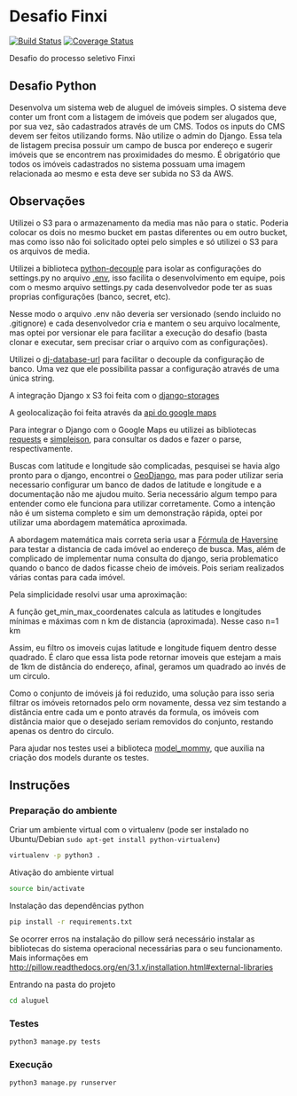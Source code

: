 # Desafio Finxi

[![Build Status](https://travis-ci.org/diegorocha/desafio-finxi.svg?branch=master)](https://travis-ci.org/diegorocha/desafio-finxi)
[![Coverage Status](https://coveralls.io/repos/github/diegorocha/desafio-finxi/badge.svg?branch=master)](https://coveralls.io/github/diegorocha/desafio-finxi?branch=master)

Desafio do processo seletivo Finxi

## Desafio Python

Desenvolva um sistema web de aluguel de imóveis simples. O sistema deve conter um front com a listagem de imóveis que podem ser alugados que, por sua vez, são cadastrados através de um CMS. Todos os inputs do CMS devem ser feitos utilizando forms. Não utilize o admin do Django.
Essa tela de listagem precisa possuir um campo de busca por endereço e sugerir imóveis que se encontrem nas proximidades do mesmo.
É obrigatório que todos os imóveis cadastrados no sistema possuam uma imagem relacionada ao mesmo e esta deve ser subida no S3 da AWS.

## Observações

Utilizei o S3 para o armazenamento da media mas não para o static. Poderia colocar os dois no mesmo bucket em pastas diferentes ou em outro bucket, mas como isso não foi solicitado optei pelo simples e só utilizei o S3 para os arquivos de media.

Utilizei a biblioteca [python-decouple](https://github.com/henriquebastos/python-decouple) para isolar as configurações do settings.py no arquivo [.env](https://github.com/diegorocha/desafio-finxi/blob/master/aluguel/.env), isso facilita o desenvolvimento em equipe, pois com o mesmo arquivo settings.py cada desenvolvedor pode ter as suas proprias configurações (banco, secret, etc).

Nesse modo o arquivo .env não deveria ser versionado (sendo incluido no .gitignore) e cada desenvolvedor cria e mantem o seu arquivo localmente, mas optei por versionar ele para facilitar a execução do desafio (basta clonar e executar, sem precisar criar o arquivo com as configurações).

Utilizei o [dj-database-url](https://github.com/kennethreitz/dj-database-url) para facilitar o decouple da configuração de banco. Uma vez que ele possibilita passar a configuração através de uma única string.

A integração Django x S3 foi feita com o [django-storages](https://github.com/jschneier/django-storages)

A geolocalização foi feita através da [api do google maps](https://developers.google.com/maps/documentation/geocoding/intro?hl=pt-br)

Para integrar o Django com o Google Maps eu utilizei as bibliotecas [requests](http://docs.python-requests.org/en/master/) e [simplejson](http://simplejson.readthedocs.org/en/latest/), para consultar os dados e fazer o parse, respectivamente.

Buscas com latitude e longitude são complicadas, pesquisei se havia algo pronto para o django, encontrei o [GeoDjango](https://docs.djangoproject.com/en/1.9/ref/contrib/gis/), mas para poder utilizar seria necessario configurar um banco de dados de latitude e longitude e a documentação não me ajudou muito. Seria necessário algum tempo para entender como ele funciona para utilizar corretamente. Como a intenção não é um sistema completo e sim um demonstração rápida, optei por utilizar uma abordagem matemática aproximada.

A abordagem matemática mais correta seria usar a [Fórmula de Haversine](https://pt.wikipedia.org/wiki/F%C3%B3rmula_de_Haversine) para testar a distancia de cada imóvel ao endereço de busca. Mas, além de complicado de implementar numa consulta do django, seria problematico quando o banco de dados ficasse cheio de imóveis. Pois seriam realizados várias contas para cada imóvel. 

Pela simplicidade resolvi usar uma aproximação:

A função get_min_max_coordenates calcula as latitudes e longitudes mínimas e máximas com n km de distancia (aproximada). Nesse caso n=1 km

Assim, eu filtro os imoveis cujas latitude e longitude fiquem dentro desse quadrado. É claro que essa lista pode retornar imoveis que estejam a mais de 1km de distância do endereço, afinal, geramos um quadrado ao invés de um circulo.

Como o conjunto de imóveis já foi reduzido, uma solução para isso seria filtrar os imóveis retornados pelo orm novamente, dessa vez sim testando a distância entre cada um e ponto através da formula, os imóveis com distância maior que o desejado seriam removidos do conjunto, restando apenas os dentro do circulo.

Para ajudar nos testes usei a biblioteca [model_mommy](https://github.com/vandersonmota/model_mommy), que auxilia na criação dos models durante os testes.

## Instruções

### Preparação do ambiente 

Criar um ambiente virtual com o virtualenv (pode ser instalado no Ubuntu/Debian `sudo apt-get install python-virtualenv`)

```sh
virtualenv -p python3 .
```

Ativação do ambiente virtual

```sh
source bin/activate

```

Instalação das dependências python
```sh
pip install -r requirements.txt

```

Se ocorrer erros na instalação do pillow será necessário instalar as bibliotecas do sistema operacional necessárias para o seu funcionamento. Mais informações em http://pillow.readthedocs.org/en/3.1.x/installation.html#external-libraries

Entrando na pasta do projeto
```sh
cd aluguel
```

### Testes

```sh
python3 manage.py tests
```

### Execução
```sh
python3 manage.py runserver
```

